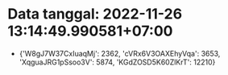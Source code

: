 # Data tanggal: 2022-11-26 13:14:49.990581+07:00

* {'W8gJ7W37CxIuaqMj': 2362, 'cVRx6V3OAXEhyVqa': 3653, 'XqguaJRG1pSsoo3V': 5874, 'KGdZOSD5K60ZlKrT': 12210}
